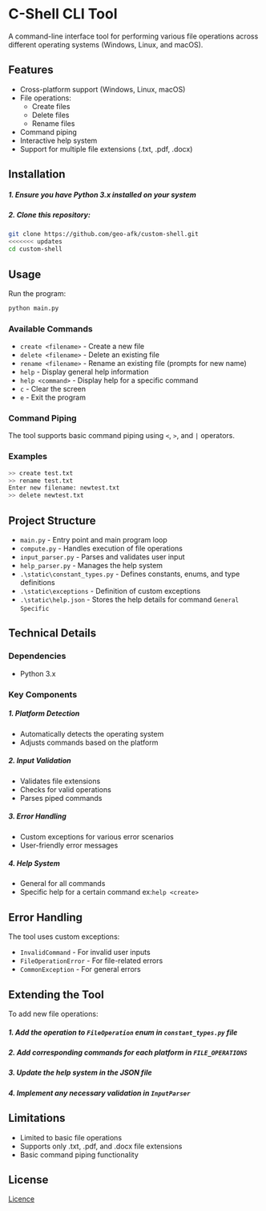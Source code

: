 # C-Shell CLI Tool


A command-line interface tool for performing various file operations across different operating systems (Windows, Linux, and macOS).

## Features

- Cross-platform support (Windows, Linux, macOS)
- File operations:
  - Create files
  - Delete files
  - Rename files
- Command piping
- Interactive help system
- Support for multiple file extensions (.txt, .pdf, .docx)

## Installation

##### 1. Ensure you have Python 3.x installed on your system
##### 2. Clone this repository:
```bash
git clone https://github.com/geo-afk/custom-shell.git
<<<<<<< updates
cd custom-shell
```

## Usage

Run the program:
```bash
python main.py
```

### Available Commands

- `create <filename>` - Create a new file
- `delete <filename>` - Delete an existing file
- `rename <filename>` - Rename an existing file (prompts for new name)
- `help` - Display general help information
- `help <command>` - Display help for a specific command
- `c` - Clear the screen
- `e` - Exit the program

### Command Piping

The tool supports basic command piping using `<`, `>`, and `|` operators.

### Examples

```bash
>> create test.txt
>> rename test.txt
Enter new filename: newtest.txt
>> delete newtest.txt
```

## Project Structure

- `main.py` - Entry point and main program loop
- `compute.py` - Handles execution of file operations
- `input_parser.py` - Parses and validates user input
- `help_parser.py` - Manages the help system
- `.\static\constant_types.py` - Defines constants, enums, and type definitions
- `.\static\exceptions` - Definition of custom exceptions 
- `.\static\help.json` - Stores the help details for command `General` `Specific`


## Technical Details

### Dependencies

- Python 3.x


### Key Components

##### 1. **Platform Detection**
   - Automatically detects the operating system
   - Adjusts commands based on the platform

##### 2. **Input Validation**
   - Validates file extensions
   - Checks for valid operations
   - Parses piped commands

##### 3. **Error Handling**
   - Custom exceptions for various error scenarios
   - User-friendly error messages

##### 4. **Help System**
   - General for all commands 
   - Specific help for a certain command ex:` help <create> `

## Error Handling

The tool uses custom exceptions:
- `InvalidCommand` - For invalid user inputs
- `FileOperationError` - For file-related errors
- `CommonException` - For general errors

## Extending the Tool

To add new file operations:
##### 1. Add the operation to `FileOperation` enum in `constant_types.py` file
##### 2. Add corresponding commands for each platform in `FILE_OPERATIONS`
##### 3. Update the help system in the JSON file
##### 4. Implement any necessary validation in `InputParser`


## Limitations

- Limited to basic file operations
- Supports only .txt, .pdf, and .docx file extensions
- Basic command piping functionality

## License

[Licence](LICENSE)
